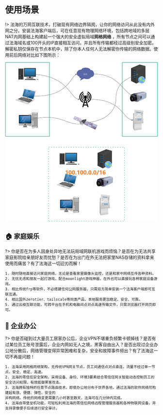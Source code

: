 # 使用场景
!> 法海的万网互联技术，打破现有网络边界隔阂，让你的网络访问从此没有内外网之分。安装法海客户端后，可在任意现有物理网络环境，包括跨地域的多层NAT内网基础上构建起一个强大的安全虚拟局域**网格网络** ，所有节点之间可以通过法海域名或100开头的IP直接相互访问，并且所有传输都经过高级别安全加密。解密私钥仅保存在节点本机中，除了你本人任何人无法解密你传输的网络数据。使用前后网络对比如下图所示：


![](_media/fh-net.png ':class=pic')




##  :house: 家庭娱乐 <!-- {docsify-ignore} -->
?> 你是否在为多人因身处异地无法玩局域网联机游戏而烦恼？是否在为无法共享家庭影院给亲朋好友而忧愁？是否在为出门在外无法把家里NAS存储的资料拿来使用而痛苦？有了法海这一切迎刃而解！

```
1. 随时随地直接访问家庭网络，无论是查看家里摄像头监控，还是和家中网络互传各种资料。
2. 无忧无虑和朋友一起打游戏，配合moonlight游戏神器，在外也可以直接玩各种家庭设备游戏。
3. 相比传统frp等软件，不必搭建任何公网服务器，只需双方简单安装一个法海客户端即可互联互通。
4. 相比国外zerotier、tailscale等同类产品，本地服务更加稳定、安全、可靠。
5. 通过云梭互联功能，可跨平台在手机和电脑间点对点高速传输文件，只需浏览器打开网页即可。
```




## :office: 企业办公 <!-- {docsify-ignore} -->
?> 你是否碰到过大量员工居家办公后，企业VPN不堪重负频繁卡顿掉线？是否有过某位员工账号泄露后，企业内网如无人之境，黑客自由出入？是否出现过企业办公地分散后，网络管理变得异常困难和复杂，安全和故障事件频出？有了法海这一切不再是问题！

```
1. 法海采用网格网络架构，无传统VPN网关节点，员工间通信点对点直连，流量不经过单一节点，安全、稳定、高速。
2. 法海的零信任安全架构，采用设备、身份、环境3要素结合零信任网关智能动态控制员工的安全访问权限，有效抵御黑客攻击。
3. 法海拥有独特的任意节点路由技术，即使办公地分布于世界各地，通过法海的软件网络可构建起有效、便捷、弹性、安全的
异构网络。传统的网络变更需要几小时甚至数天，法海可在几分钟内完成。
4. 法海自带堡垒机功能，可轻松利用法海的零信任网络远程管理服务器和各种物联网设备，并支持录像便于后续进行安全审计。
```



